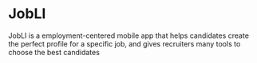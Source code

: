 # JobLI
JobLI is a employment-centered mobile app that helps candidates create the perfect profile for a specific job, and gives recruiters many tools to choose the best candidates
